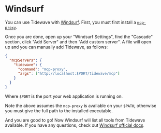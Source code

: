 # Windsurf

You can use Tidewave with [Windsurf](https://windsurf.com/). First, you must first install a [`mcp-proxy`](../guides/mcp_proxy.md).

Once you are done, open up your "Windsurf Settings", find the "Cascade" section,
click "Add Server" and then "Add custom server". A file will open up and you can
manually add Tidewave, as follows:

```json
{
  "mcpServers": {
    "tidewave": {
      "command": "mcp-proxy",
      "args": ["http://localhost:$PORT/tidewave/mcp"]
    }
  }
}
```

Where `$PORT` is the port your web application is running on.

Note the above assumes the `mcp-proxy` is available on your `$PATH`,
otherwise you must give the full path to the installed executable.

And you are good to go! Now Windsurf will list all tools from Tidewave
available. If you have any questions, check out [Windsurf official docs](https://docs.windsurf.com/windsurf/mcp#configuring-mcp).